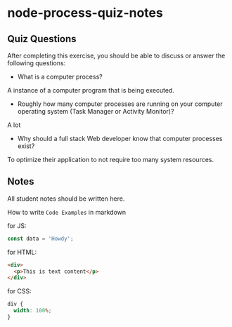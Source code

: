 # node-process-quiz-notes

## Quiz Questions

After completing this exercise, you should be able to discuss or answer the following questions:

- What is a computer process?

A instance of a computer program that is being executed.

- Roughly how many computer processes are running on your computer operating system (Task Manager or Activity Monitor)?

A lot

- Why should a full stack Web developer know that computer processes exist?

To optimize their application to not require too many system resources.

## Notes

All student notes should be written here.

How to write `Code Examples` in markdown

for JS:

```javascript
const data = 'Howdy';
```

for HTML:

```html
<div>
  <p>This is text content</p>
</div>
```

for CSS:

```css
div {
  width: 100%;
}
```
